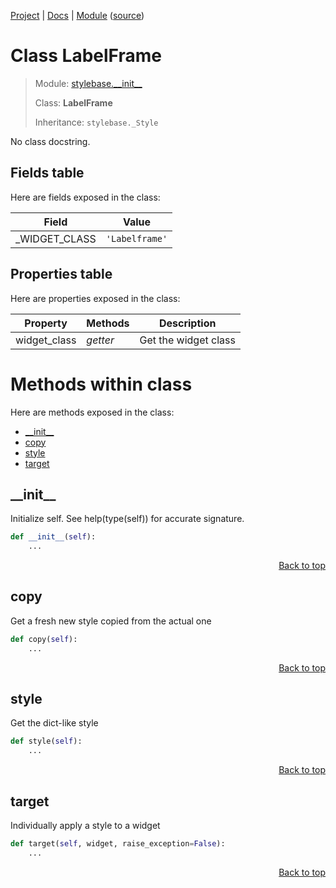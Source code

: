 [Project](https://github.com/pyrustic/stylebase#readme) | [Docs](https://github.com/pyrustic/stylebase/blob/master/docs/README.md) | [Module](https://github.com/pyrustic/stylebase/blob/master/docs/modules/stylebase/__init__/README.md) ([source](https://github.com/pyrustic/stylebase/blob/master/stylebase/__init__.py))

# Class LabelFrame
> Module: [stylebase.\_\_init\_\_](https://github.com/pyrustic/stylebase/blob/master/docs/modules/stylebase/__init__/README.md)
>
> Class: **LabelFrame**
>
> Inheritance: `stylebase._Style`

No class docstring.

## Fields table
Here are fields exposed in the class:

| Field | Value |
| --- | --- |
| \_WIDGET\_CLASS | `'Labelframe'` |

## Properties table
Here are properties exposed in the class:

| Property | Methods | Description |
| --- | --- | --- |
| widget\_class | _getter_ | Get the widget class |

# Methods within class
Here are methods exposed in the class:
- [\_\_init\_\_](#__init__)
- [copy](#copy)
- [style](#style)
- [target](#target)

## \_\_init\_\_
Initialize self.  See help(type(self)) for accurate signature.

```python
def __init__(self):
    ...
```

<p align="right"><a href="##methods-within-labelframe">Back to top</a></p>

## copy
Get a fresh new style copied from the actual one

```python
def copy(self):
    ...
```

<p align="right"><a href="##methods-within-labelframe">Back to top</a></p>

## style
Get the dict-like style

```python
def style(self):
    ...
```

<p align="right"><a href="##methods-within-labelframe">Back to top</a></p>

## target
Individually apply a style to a widget

```python
def target(self, widget, raise_exception=False):
    ...
```

<p align="right"><a href="##methods-within-labelframe">Back to top</a></p>
